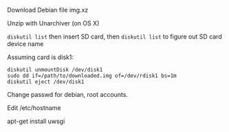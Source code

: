 Download Debian file img.xz

Unzip with Unarchiver (on OS X)

`diskutil list` then insert SD card, then `diskutil list` to figure out SD card device name

Assuming card is disk1:

    diskutil unmountDisk /dev/disk1
    sudo dd if=/path/to/downloaded.img of=/dev/rdisk1 bs=1m
    diskutil eject /dev/disk1

Change passwd for debian, root accounts.

Edit /etc/hostname

apt-get install uwsgi
